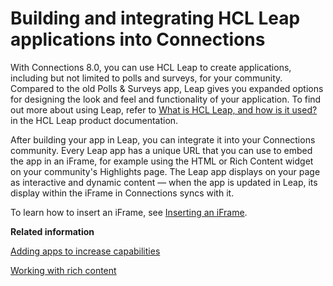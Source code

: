 # Building and integrating HCL Leap applications into Connections

With Connections 8.0, you can use HCL Leap to create applications, including but not limited to polls and surveys, for your community. Compared to the old Polls & Surveys app, Leap gives you expanded options for designing the look and feel and functionality of your application. To find out more about using Leap, refer to [What is HCL Leap, and how is it used?](https://help.hcltechsw.com/Leap/9.3.1/get_overview.html) in the HCL Leap product documentation.

After building your app in Leap, you can integrate it into your Connections community. Every Leap app has a unique URL that you can use to embed the app in an iFrame, for example using the HTML or Rich Content widget on your community's Highlights page. The Leap app displays on your page as interactive and dynamic content —  when the app is updated in Leap, its display within the iFrame in Connections syncs with it.

To learn how to insert an iFrame, see [Inserting an iFrame](../eucommon/t_eucommon_insert_iFrame.md).

**Related information**

[Adding apps to increase capabilities](../communities/c_com_add_widgets.md)

[Working with rich content](../communities/community_rich_content_frame.md)